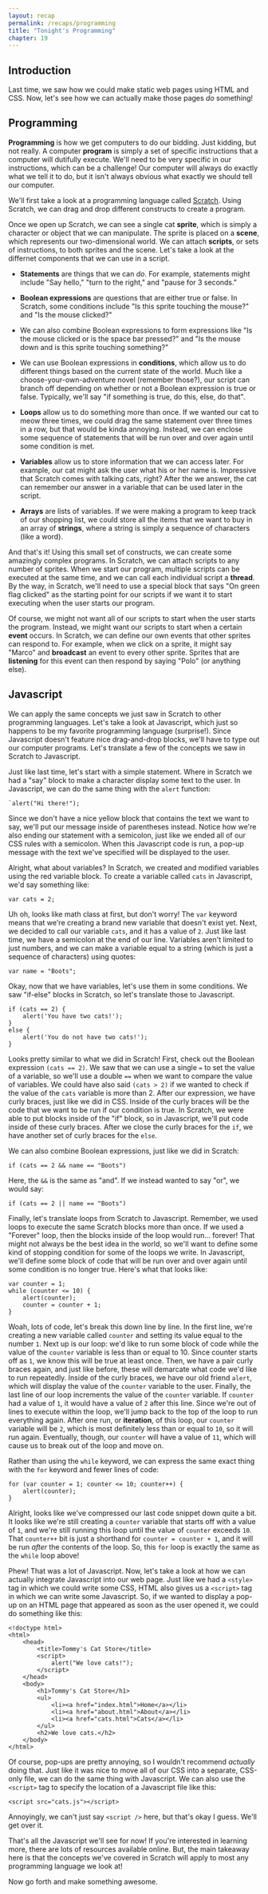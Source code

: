 ```yaml
---
layout: recap
permalink: /recaps/programming
title: "Tonight's Programming"
chapter: 19
---
```


## Introduction

Last time, we saw how we could make static web pages using HTML and CSS. Now, let's see how we can actually make those pages _do_ something!

## Programming

**Programming** is how we get computers to do our bidding. Just kidding, but not really. A computer **program** is simply a set of specific instructions that a computer will dutifully execute. We'll need to be very specific in our instructions, which can be a challenge! Our computer will always do exactly what we tell it to do, but it isn't always obvious what exactly we should tell our computer.

We'll first take a look at a programming language called [Scratch](http://scratch.mit.edu). Using Scratch, we can drag and drop different constructs to create a program.

Once we open up Scratch, we can see a single cat **sprite**, which is simply a character or object that we can manipulate. The sprite is placed on a **scene**, which represents our two-dimensional world. We can attach **scripts**, or sets of instructions, to both sprites and the scene. Let's take a look at the differnet components that we can use in a script.

* **Statements** are things that we can _do_. For example, statements might include "Say hello," "turn to the right," and "pause for 3 seconds."

* **Boolean expressions** are questions that are either true or false. In Scratch, some conditions include "Is this sprite touching the mouse?" and "Is the mouse clicked?"

* We can also combine Boolean expressions to form expressions like "Is the mouse clicked or is the space bar pressed?" and "Is the mouse down and is this sprite touching something?"

* We can use Boolean expressions in **conditions**, which allow us to do different things based on the current state of the world. Much like a choose-your-own-adventure novel (remember those?), our script can branch off depending on whether or not a Boolean expression is true or false. Typically, we'll say "if something is true, do this, else, do that".

* **Loops** allow us to do something more than once. If we wanted our cat to meow three times, we could drag the same statement over three times in a row, but that would be kinda annoying. Instead, we can enclose some sequence of statements that will be run over and over again until some condition is met.

* **Variables** allow us to store information that we can access later. For example, our cat might ask the user what his or her name is. Impressive that Scratch comes with talking cats, right? After the we answer, the cat can remember our answer in a variable that can be used later in the script.

* **Arrays** are lists of variables. If we were making a program to keep track of our shopping list, we could store all the items that we want to buy in an array of **strings**, where a string is simply a sequence of characters (like a word).

And that's it! Using this small set of constructs, we can create some amazingly complex programs. In Scratch, we can attach scripts to any number of sprites. When we start our program, multiple scripts can be executed at the same time, and we can call each individual script a **thread**. By the way, in Scratch, we'll need to use a special block that says "On green flag clicked" as the starting point for our scripts if we want it to start executing when the user starts our program.

Of course, we might not want all of our scripts to start when the user starts the program. Instead, we might want our scripts to start when a certain **event** occurs. In Scratch, we can define our own events that other sprites can respond to. For example, when we click on a sprite, it might say "Marco" and **broadcast** an event to every other sprite. Sprites that are **listening** for this event can then respond by saying "Polo" (or anything else).

## Javascript

We can apply the same concepts we just saw in Scratch to other programming languages. Let's take a look at Javascript, which just so happens to be my favorite programming language (surprise!). Since Javascript doesn't feature nice drag-and-drop blocks, we'll have to type out our computer programs. Let's translate a few of the concepts we saw in Scratch to Javascript.

Just like last time, let's start with a simple statement. Where in Scratch we had a "say" block to make a character display some text to the user. In Javascript, we can do the same thing with the `alert` function:

    `alert("Hi there!");

Since we don't have a nice yellow block that contains the text we want to say, we'll put our message inside of parentheses instead. Notice how we're also ending our statement with a semicolon, just like we ended all of our CSS rules with a semicolon. When this Javascript code is run, a pop-up message with the text we've specified will be displayed to the user.

Alright, what about variables? In Scratch, we created and modified variables using the red variable block. To create a variable called `cats` in Javascript, we'd say something like:

    var cats = 2;

Uh oh, looks like math class at first, but don't worry! The `var` keyword means that we're creating a brand new variable that doesn't exist yet. Next, we decided to call our variable `cats`, and it has a value of `2`. Just like last time, we have a semicolon at the end of our line. Variables aren't limited to just numbers, and we can make a variable equal to a string (which is just a sequence of characters) using quotes:

    var name = "Boots";

Okay, now that we have variables, let's use them in some conditions. We saw "if-else" blocks in Scratch, so let's translate those to Javascript.

    if (cats == 2) {
        alert('You have two cats!');
    }
    else {
        alert('You do not have two cats!');
    }

Looks pretty similar to what we did in Scratch! First, check out the Boolean expression `(cats == 2)`. We saw that we can use a single `=` to set the value of a variable, so we'll use a double `==` when we want to compare the value of variables. We could have also said `(cats > 2)` if we wanted to check if the value of the `cats` variable is more than 2. After our expression, we have curly braces, just like we did in CSS. Inside of the curly braces will be the code that we want to be run if our condition is true. In Scratch, we were able to put blocks inside of the "if" block, so in Javascript, we'll put code inside of these curly braces. After we close the curly braces for the `if`, we have another set of curly braces for the `else`.

We can also combine Boolean expressions, just like we did in Scratch:

    if (cats == 2 && name == "Boots")

Here, the `&&` is the same as "and". If we instead wanted to say "or", we would say:

    if (cats == 2 || name == "Boots")

Finally, let's translate loops from Scratch to Javascript. Remember, we used loops to execute the same Scratch blocks more than once. If we used a "Forever" loop, then the blocks inside of the loop would run... forever! That might not always be the best idea in the world, so we'll want to define some kind of stopping condition for some of the loops we write. In Javascript, we'll define some block of code that will be run over and over again until some condition is no longer true. Here's what that looks like:

    var counter = 1;
    while (counter <= 10) {
        alert(counter);
        counter = counter + 1;
    }

Woah, lots of code, let's break this down line by line. In the first line, we're creating a new variable called `counter` and setting its value equal to the number `1`. Next up is our loop: we'd like to run some block of code while the value of the `counter` variable is less than or equal to 10. Since counter starts off as `1`, we know this will be true at least once. Then, we have a pair curly braces again, and just like before, these will demarcate what code we'd like to run repeatedly. Inside of the curly braces, we have our old friend `alert`, which will display the value of the `counter` variable to the user. Finally, the last line of our loop increments the value of the `counter` variable. If `counter` had a value of `1`, it would have a value of `2` after this line. Since we're out of lines to execute within the loop, we'll jump back to the top of the loop to run everything again. After one run, or **iteration**, of this loop, our `counter` variable will be `2`, which is most definitely less than or equal to `10`, so it will run again. Eventually, though, our `counter` will have a value of `11`, which will cause us to break out of the loop and move on.

Rather than using the `while` keyword, we can express the same exact thing with the `for` keyword and fewer lines of code:

    for (var counter = 1; counter <= 10; counter++) {
        alert(counter);
    }

Alright, looks like we've compressed our last code snippet down quite a bit. It looks like we're still creating a `counter` variable that starts off with a value of `1`, and we're still running this loop until the value of `counter` exceeds `10`. That `counter++` bit is just a shorthand for `counter = counter + 1`, and it will be run _after_ the contents of the loop. So, this `for` loop is exactly the same as the `while` loop above!

Phew! That was a lot of Javascript. Now, let's take a look at how we can actually integrate Javascript into our web page. Just like we had a `<style>` tag in which we could write some CSS, HTML also gives us a `<script>` tag in which we can write some Javascript. So, if we wanted to display a pop-up on an HTML page that appeared as soon as the user opened it, we could do something like this:

    <!doctype html>
    <html>
        <head>
            <title>Tommy's Cat Store</title>
            <script>
                alert("We love cats!");
            </script>
        </head>
        <body>
            <h1>Tommy's Cat Store</h1>
            <ul>
                <li><a href="index.html">Home</a></li>
                <li><a href="about.html">About</a></li>
                <li><a href="cats.html">Cats</a></li>
            </ul>
            <h2>We love cats.</h2>
        </body>
    </html>

Of course, pop-ups are pretty annoying, so I wouldn't recommend _actually_ doing that. Just like it was nice to move all of our CSS into a separate, CSS-only file, we can do the same thing with Javascript. We can also use the `<script>` tag to specify the location of a Javascript file like this:

    <script src="cats.js"></script>

Annoyingly, we can't just say `<script />` here, but that's okay I guess. We'll get over it.

That's all the Javascript we'll see for now! If you're interested in learning more, there are lots of resources available online. But, the main takeaway here is that the concepts we've covered in Scratch will apply to most any programming language we look at!

Now go forth and make something awesome.
